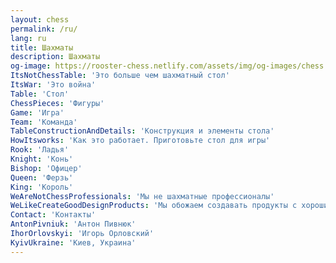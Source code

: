 ```yaml
---
layout: chess
permalink: /ru/
lang: ru
title: Шахматы
description: Шахматы
og-image: https://rooster-chess.netlify.com/assets/img/og-images/chess.jpg
ItsNotChessTable: 'Это больше чем шахматный стол'
ItsWar: 'Это война'
Table: 'Стол'
ChessPieces: 'Фигуры'
Game: 'Игра'
Team: 'Команда'
TableConstructionAndDetails: 'Конструкция и элементы стола'
HowItsworks: 'Как это работает. Приготовьте стол для игры'
Rook: 'Ладья'
Knight: 'Конь'
Bishop: 'Офицер'
Queen: 'Ферзь'
King: 'Король'
WeAreNotChessProfessionals: 'Мы не шахматные профессионалы'
WeLikeCreateGoodDesignProducts: 'Мы обожаем создавать продукты с хорошим дизайном'
Contact: 'Контакты'
AntonPivniuk: 'Антон Пивнюк'
IhorOrlovskyi: 'Игорь Орловский'
KyivUkraine: 'Киев, Украина'
---
```


